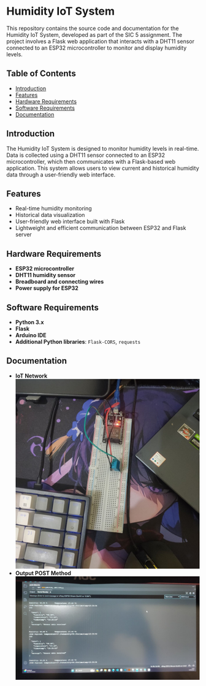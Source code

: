 # Humidity IoT System

This repository contains the source code and documentation for the Humidity IoT System, developed as part of the SIC 5 assignment. The project involves a Flask web application that interacts with a DHT11 sensor connected to an ESP32 microcontroller to monitor and display humidity levels.

## Table of Contents

- [Introduction](#introduction)
- [Features](#features)
- [Hardware Requirements](#hardware-requirements)
- [Software Requirements](#software-requirements)
- [Documentation](#documentation)

## Introduction

The Humidity IoT System is designed to monitor humidity levels in real-time. Data is collected using a DHT11 sensor connected to an ESP32 microcontroller, which then communicates with a Flask-based web application. This system allows users to view current and historical humidity data through a user-friendly web interface.

## Features

- Real-time humidity monitoring
- Historical data visualization
- User-friendly web interface built with Flask
- Lightweight and efficient communication between ESP32 and Flask server

## Hardware Requirements

- **ESP32 microcontroller**
- **DHT11 humidity sensor**
- **Breadboard and connecting wires**
- **Power supply for ESP32**

## Software Requirements

- **Python 3.x**
- **Flask**
- **Arduino IDE**
- **Additional Python libraries**: `Flask-CORS`, `requests`

## Documentation
- **IoT Network**
![IoT](media/Rangkaian-IoT.jpg)
- **Output POST Method**
![Output](media/output.jpg)
